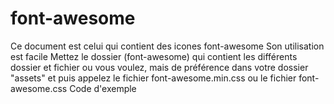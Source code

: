 # font-awesome
Ce document est celui qui contient des icones font-awesome
Son utilisation est facile
Mettez le dossier (font-awesome) qui contient les différents dossier et fichier ou vous voulez, mais de préférence dans votre dossier "assets" et puis appelez le fichier font-awesome.min.css ou le fichier font-awesome.css
Code d'exemple
<link rel="stylesheet" href="/assets/font-awesome/css/font-awesome.css" />
<link rel="stylesheet" href="/assets/font-awesome/css/font-awesome.css".min 
